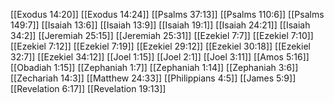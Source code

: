 [[Exodus 14:20]]
[[Exodus 14:24]]
[[Psalms 37:13]]
[[Psalms 110:6]]
[[Psalms 149:7]]
[[Isaiah 13:6]]
[[Isaiah 13:9]]
[[Isaiah 19:1]]
[[Isaiah 24:21]]
[[Isaiah 34:2]]
[[Jeremiah 25:15]]
[[Jeremiah 25:31]]
[[Ezekiel 7:7]]
[[Ezekiel 7:10]]
[[Ezekiel 7:12]]
[[Ezekiel 7:19]]
[[Ezekiel 29:12]]
[[Ezekiel 30:18]]
[[Ezekiel 32:7]]
[[Ezekiel 34:12]]
[[Joel 1:15]]
[[Joel 2:1]]
[[Joel 3:11]]
[[Amos 5:16]]
[[Obadiah 1:15]]
[[Zephaniah 1:7]]
[[Zephaniah 1:14]]
[[Zephaniah 3:6]]
[[Zechariah 14:3]]
[[Matthew 24:33]]
[[Philippians 4:5]]
[[James 5:9]]
[[Revelation 6:17]]
[[Revelation 19:13]]
